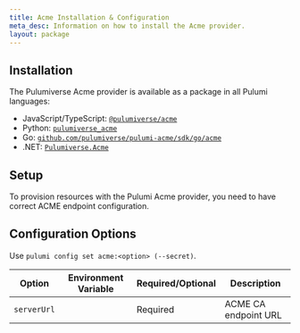 ```yaml
---
title: Acme Installation & Configuration
meta_desc: Information on how to install the Acme provider.
layout: package
---
```


## Installation

The Pulumiverse Acme provider is available as a package in all Pulumi languages:

* JavaScript/TypeScript: [`@pulumiverse/acme`](https://www.npmjs.com/package/@pulumiverse/acme)
* Python: [`pulumiverse_acme`](https://pypi.org/project/pulumiverse-acme/)
* Go: [`github.com/pulumiverse/pulumi-acme/sdk/go/acme`](https://pkg.go.dev/github.com/pulumiverse/pulumi-acme/sdk)
* .NET: [`Pulumiverse.Acme`](https://www.nuget.org/packages/Pulumiverse.Acme)

## Setup

To provision resources with the Pulumi Acme provider, you need to have correct ACME endpoint configuration.

## Configuration Options

Use `pulumi config set acme:<option> (--secret)`.

| Option | Environment Variable | Required/Optional | Description | 
|-----|------|------|----|
| `serverUrl`|  | Required | ACME CA endpoint URL |
